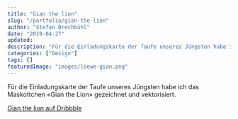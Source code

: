 ```yaml
---
title: "Gian the lion"
slug: "/portfolio/gian-the-lian"
author: "Stefan Brechbühl"
date: "2019-04-27"
updated:
description: "Für die Einladungskarte der Taufe unseres Jüngsten habe ich das Maskottchen «Gian the Lion» gezeichnet und vektorisiert."
categories: ["Design"]
tags: []
featuredImage: "images/loewe-gian.png"
---
```

Für die Einladungskarte der Taufe unseres Jüngsten habe ich das Maskottchen «Gian the Lion» gezeichnet und vektorisiert.

[Gian the lion auf Dribbble](https://dribbble.com/shots/6401002-Gian-the-lion)
